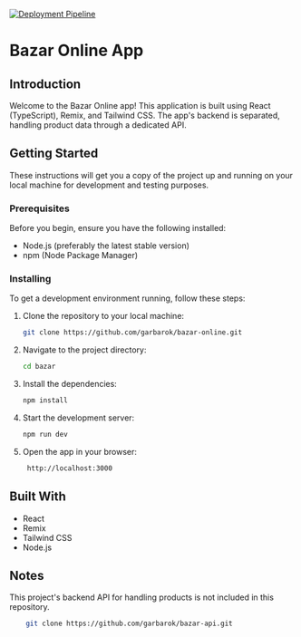 [![Deployment Pipeline](https://github.com/garbarok/bazar-online/actions/workflows/pipline.yml/badge.svg)](https://github.com/garbarok/bazar-online/actions/workflows/pipline.yml)

# Bazar Online App

## Introduction

Welcome to the Bazar Online app! This application is built using React (TypeScript), Remix, and Tailwind CSS. The app's backend is separated, handling product data through a dedicated API.

## Getting Started

These instructions will get you a copy of the project up and running on your local machine for development and testing purposes.

### Prerequisites

Before you begin, ensure you have the following installed:
- Node.js (preferably the latest stable version)
- npm (Node Package Manager)

### Installing

To get a development environment running, follow these steps:

1. Clone the repository to your local machine:
   ```sh
   git clone https://github.com/garbarok/bazar-online.git
2. Navigate to the project directory:
   ```sh
   cd bazar
3. Install the dependencies:
   ```sh
   npm install
4. Start the development server:
   ```sh
   npm run dev
5. Open the app in your browser:
   ```sh 
    http://localhost:3000  

## Built With
- React
- Remix
- Tailwind CSS
- Node.js

## Notes  
This project's backend API for handling products is not included in this repository.

```sh
    git clone https://github.com/garbarok/bazar-api.git
